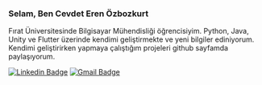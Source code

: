 ### Selam, Ben Cevdet Eren Özbozkurt

Fırat Üniversitesinde Bilgisayar Mühendisliği öğrencisiyim. Python, Java, Unity ve Flutter üzerinde kendimi geliştirmekte ve yeni bilgiler ediniyorum. Kendimi geliştirirken yapmaya çalıştığım projeleri github sayfamda paylaşıyorum.

[![Linkedin Badge](https://img.shields.io/badge/-CevdetOzbozkurt-blue?style=flat-quare&labelColor=white&logo=linkedin&logoColor=blue&link=https://www.linkedin.com/in/cevdetozbzkrt/)](link)   [![Gmail Badge](https://img.shields.io/badge/-cevdet.eren.ozbokurt@gmail.com-red?style=flat-quare&labelColor=red&logo=gmail&logoColor=white&link=https://mail.google.com/mail/u/1/#inbox?compose=CllgCJNvNGMlxRQcdXDphKXlTdVkXDmMKpRRPPRbVnjfrzmfHgfnhPFSLxPHGvvSDvQbKnVlJxV)](link) 
